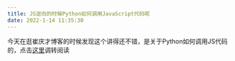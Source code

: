 ```yaml
---
title: JS逆向的时候Python如何调用JavaScript代码呢
date: 2022-1-14 11:35:30
---
```






今天在逛崔庆才博客的时候发现这个讲得还不错，是关于Python如何调用JS代码的，点击[这里](https://cuiqingcai.com/9581.html)调转阅读